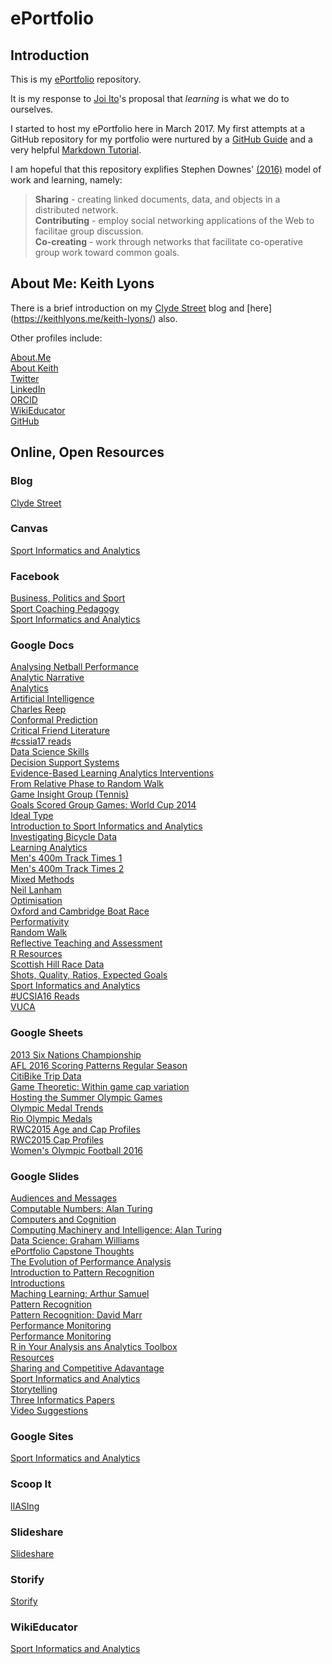 # ePortfolio

## Introduction

This is my [ePortfolio](http://wikieducator.org/Sport_Informatics_and_Analytics/ePortfolio#Some_Background_Information) repository.

It is my response to [Joi Ito](https://civic.mit.edu/blog/mstem/joi-itos-9-principles-of-the-media-lab)'s proposal that _learning_ is what we do to ourselves.

I started to host my ePortfolio here in March 2017. My first attempts at a GitHub repository for my portfolio were nurtured by a [GitHub Guide](https://guides.github.com/activities/hello-world/) and a very helpful [Markdown Tutorial](http://www.markdowntutorial.com/).

I am hopeful that this repository explifies Stephen Downes' [(2016)](https://www.slideshare.net/Downes/disruptive-innovations-in-learning) model of work and learning, namely:  
>**Sharing** - creating linked documents, data, and objects in a distributed network.  
>**Contributing** - employ social networking applications of the Web to facilitae group discussion.  
>**Co-creating** - work through networks that facilitate co-operative group work toward common goals.  

## About Me: Keith Lyons

There is a brief introduction on my [Clyde Street](https://keithlyons.me/about/) blog and [here] (https://keithlyons.me/keith-lyons/) also.

Other profiles include:

[About.Me](https://about.me/keithlyons)   
[About Keith](https://docs.google.com/document/d/1FZYkNzVOpCkSDCQZcZa9XmZjUBxg-B4iCm69xq1H94g/edit?usp=sharing)  
[Twitter](https://twitter.com/520507?lang=en)  
[LinkedIn](https://www.linkedin.com/in/clydestreet/)  
[ORCID](http://orcid.org/0000-0001-8870-865X)  
[WikiEducator](https://wikieducator.org/User:Postillion)  
[GitHub](https://github.com/2622NSW)    

## Online, Open Resources

### Blog

[Clyde Street](https://keithlyons.me/)   

### Canvas

[Sport Informatics and Analytics](https://learn.canvas.net/courses/536) 

### Facebook

[Business, Politics and Sport](https://www.facebook.com/Business-Politics-and-Sport-127657700659888/)    
[Sport Coaching Pedagogy](https://www.facebook.com/SportCoachingPedagogy2013/)   
[Sport Informatics and Analytics](https://www.facebook.com/Sport-Informatics-and-Analytics-548685338592152/)  

### Google Docs

[Analysing Netball Performance](https://docs.google.com/document/d/1QceVT-km8uanhiSwdZeXCPbZQRkAV9mT1mYjfD7SXJ4/edit?usp=sharing)  
[Analytic Narrative](https://docs.google.com/document/d/1dbJr563V20ZfSRdPeKymp0D56p0CBYVyWEaT0UhFkz4/edit?usp=sharing)  
[Analytics](https://docs.google.com/document/d/1aWVvZWkwOr-QhSnQ3UX7WoQBz7hw7s6nDjLfpshuiLs/edit?usp=sharing)  
[Artificial Intelligence](https://docs.google.com/document/d/1qNGd28mfnDL-5_WyploIrwfJmi7i-uyn1Y5O6nbw-MQ/edit?usp=sharing)  
[Charles Reep](https://docs.google.com/document/d/1KANFBDCvV4HkGvESqj5QnMMqwQ2jhjDVzEyhP5byR40/edit?usp=sharing)  
[Conformal Prediction](https://docs.google.com/document/d/1LqE78GO-xk0ecURro7KKJi2EXr5fTkahMK6CPH_pn-Y/edit?usp=sharing)  
[Critical Friend Literature](https://docs.google.com/document/d/1u8FFvzlzqS_6vZ4b3d4nxDm1hM3ZP1enTbjojqjbpDw/edit?usp=sharing)  
[#cssia17 reads](https://docs.google.com/document/d/1dWwhMcq9c_lg5Y_fSKnZ6ii0-kUfFVdVDlBUcl09TCo/edit?usp=sharing)  
[Data Science Skills](https://docs.google.com/document/d/1w40LPIC3Mxxb4lrXJzXmbvNLC3CZ6UEBi-KdPkj5Cvo/edit?usp=sharing)  
[Decision Support Systems](https://docs.google.com/document/d/1wi0Bwg9AOp_8a2q0yd6AIBdujCvbGjnq04Nh1GnVP5A/edit?usp=sharing)  
[Evidence-Based Learning Analytics Interventions](https://docs.google.com/document/d/1TJQMKva0BItqaLXGPt1-QxgUDmb6M--wIsr_0UIL_Kc/edit?usp=sharing)  
[From Relative Phase to Random Walk](https://docs.google.com/document/d/13mJIFc4_cHhwvrwKWBgjFqYlGMoqHGucqi9yxsBETWc/edit?usp=sharing)  
[Game Insight Group (Tennis)](https://docs.google.com/document/d/1n8_oZ8OSXF7fBmSLDJPlO1QMXuQ5tmZ7s5sVytg23_s/edit?usp=sharing)  
[Goals Scored Group Games: World Cup 2014](https://docs.google.com/document/d/1HNwV2Iica_7n7nPXQD0vOKqAal4JHgSWyTEQeo01noc/edit?usp=sharing)  
[Ideal Type](https://docs.google.com/document/d/1jAyjY8RS6UjywJOkxy5xfbYVylU8d39gd3CpdQvJoKQ/edit?usp=sharing)  
[Introduction to Sport Informatics and Analytics](https://docs.google.com/document/d/15Hxyh5oZun3AN9549_oQEkTFHhigCLylzYVOQfu0xZE/edit?usp=sharing)  
[Investigating Bicycle Data](https://docs.google.com/document/d/1d97Y9izRg54sN4kbwqGIrBffI-dahIilAw3ibESfrpc/edit?usp=sharing)  
[Learning Analytics](https://docs.google.com/document/d/1ZnWl8oF5qh2RLcowC--N6U2tuJ6dn4ny3FTeJ-pq7TY/edit?usp=sharing)  
[Men's 400m Track Times 1](https://docs.google.com/document/d/1tKGOU_BOgHjPsHCZzxug906YbuVI0AunL9MxTqY24_I/edit?usp=sharing)  
[Men's 400m Track Times 2](https://docs.google.com/document/d/1i-wLdtTDH-zMskewjfrAIBt9eX_C5rLkmGIZDDkFASQ/edit?usp=sharing)  
[Mixed Methods](https://docs.google.com/document/d/1BNeXx3QQuYWGc-ClX4I-AMwU88TJJOgxuYW8GfogIIE/edit?usp=sharing)  
[Neil Lanham](https://docs.google.com/document/d/1hOQKCwejYF9mvjSvoPraENdmplu1XFD2HrmjyzUk590/edit?usp=sharing)  
[Optimisation](https://docs.google.com/document/d/1gDPktXR2-W2WRdCo3qA-3QVg4jYGuPsgooE4pvvHPiU/edit?usp=sharing)  
[Oxford and Cambridge Boat Race](https://docs.google.com/document/d/1l_zmgZmekV8onH5aqPYRQ1D1me2e-ROZpXwin_JeIwI/edit?usp=sharing)  
[Performativity](https://docs.google.com/document/d/17aV176uMp4WPaaE4QU8-xraXsDjohp96j6FMwrUSLQ0/edit?usp=sharing)  
[Random Walk](https://docs.google.com/document/d/1mQGLhOk8g-38UywmB74WYnxCIVaM56mpMY-A5pTYnfw/edit?usp=sharing)  
[Reflective Teaching and Assessment](https://docs.google.com/document/d/1YR9Px4Xdq4iinmRQ6G-7KwfLq0tdUIgutJxYLZaFM8w/edit?usp=sharing)  
[R Resources](https://docs.google.com/document/d/194FKCtvO6K-nsFZhiSGLYfmMWNE0NFa8L-oTVQA55EM/edit?usp=sharing)  
[Scottish Hill Race Data](https://docs.google.com/document/d/12e8o3cq8loWBBEaSVaklwNZHxFBRE3WGDOB2OmU1czk/edit?usp=sharing)  
[Shots, Quality, Ratios, Expected Goals](https://docs.google.com/document/d/1OrMshPdXiK2qGj8AVYikbOd53qSI_PYxupDLG6E4d_w/edit?usp=sharing)  
[Sport Informatics and Analytics](https://docs.google.com/document/d/1jzneqKPwG3RWQZI-PI1W8EpqwnDu2UqPVCjHW7Tujwc/edit?usp=sharing)  
[#UCSIA16 Reads](https://docs.google.com/document/d/1eZRyQXBCvSAr7uPfvETebT1pPuFKYskIx12YI5euNes/edit?usp=sharing)  
[VUCA](https://docs.google.com/document/d/1F8GHs96CuSBecL3yz_67AU0aPjntG2B106kGnK2yhJA/edit?usp=sharing)  


### Google Sheets

[2013 Six Nations Championship](https://docs.google.com/spreadsheets/d/1H0IFQ-j0TvgWeGNcUZks99ZAIUwciQXI-NXWLfhVpcY/edit?usp=sharing)  
[AFL 2016 Scoring Patterns Regular Season](https://docs.google.com/spreadsheets/d/1bUZr9mhxgLVDsFDtFabU_xMhwn2085eYcibpf4572i4/edit?usp=sharing)  
[CitiBike Trip Data](https://docs.google.com/spreadsheets/d/1L2LPhYFfSX1P-YEpcnAXXjdmjpMt-J0m4v018DiYuTE/edit?usp=sharing)  
[Game Theoretic: Within game cap variation](https://docs.google.com/spreadsheets/d/174L5yWtmsZJ2ZmZMklfBl2dYJ0fEAMH5Burd_2T2DgM/edit?usp=sharing)  
[Hosting the Summer Olympic Games](https://docs.google.com/spreadsheets/d/1Z5fKOYtTlXwPbpYTieZf4igudbRIxJpz0QxARrf4StE/edit?usp=sharing)  
[Olympic Medal Trends](https://docs.google.com/spreadsheets/d/1BPpw45vhTPSn-0PgWG04ihG53GI4b262DyOVXneqy0U/edit?usp=sharing)  
[Rio Olympic Medals](https://docs.google.com/spreadsheets/d/1F-58KD5Tnm-cTAF-eWphVcvsXFa-s9-QGzw-O0iUF6o/edit?usp=sharing)  
[RWC2015 Age and Cap Profiles](https://docs.google.com/spreadsheets/d/1yxDX4iGsUQDt4HL2V8XmviaEqZjtXQhAb0zH5Xd6wKQ/edit?usp=sharing)  
[RWC2015 Cap Profiles](https://docs.google.com/spreadsheets/d/1DvsLR3wF5shyiOegxtKau3vYjxU5MXDDPOSlUE1SBNs/edit?usp=sharing)  
[Women's Olympic Football 2016](https://docs.google.com/spreadsheets/d/1U8JBLqec0syHNzdg96ibdPerRRidq_kfo4ptSAxxWGU/edit?usp=sharing)


### Google Slides

[Audiences and Messages](https://docs.google.com/presentation/d/15us_N1pH6ZGtLPVXJZOtqWZmqXio0J2FZZ6Vgqo760c/edit?usp=sharing)  
[Computable Numbers: Alan Turing](https://docs.google.com/presentation/d/10Myo_t0w6kPyuKqwqVtodHemT0TliwCr1uzt_SRUfS0/edit?usp=sharing)  
[Computers and Cognition](https://docs.google.com/presentation/d/1JN5JQ1MOh2_od3dChp_WbF0OYUjEaJByW5I0WP_J_6M/edit?usp=sharing)  
[Computing Machinery and Intelligence: Alan Turing](https://docs.google.com/presentation/d/1XAosMeomJTdprMSGnr_4IcAD00F8aK2mgun6S0Y6BLQ/edit?usp=sharing)  
[Data Science: Graham Williams](https://docs.google.com/presentation/d/1tsmuRhBOHzm1vVzYkoZ43UhOcaD6bsjDt2654AexolM/edit?usp=sharing)  
[ePortfolio Capstone Thoughts](https://docs.google.com/presentation/d/1Sy1rPvl6fD-NmTtzqaTnrjod6m7IWrJdn225Hgsmf_o/edit?usp=sharing)  
[The Evolution of Performance Analysis](https://docs.google.com/presentation/d/1gmIoYdKE8HJx3iqqPEYRxIRk6yjqYnJ456tTkVOXEJA/edit?usp=sharing)  
[Introduction to Pattern Recognition](https://docs.google.com/presentation/d/1IMmCNzXZNqNYO20e-2Uq2qaeNmLxGuCbTsXnhJ2En6c/edit?usp=sharing)  
[Introductions](https://docs.google.com/presentation/d/1xzVhVrBOPOBjDYOcTD7vBGvQhhJLJ4zbIb23YQcvIhs/edit?usp=sharing)  
[Maching Learning: Arthur Samuel](https://docs.google.com/presentation/d/1n3jDtoIA7VRc7ME7OWxxHAKpYAVlz8MTOP1E95_cmD4/edit?usp=sharing)  
[Pattern Recognition](https://docs.google.com/presentation/d/1SQJZLqJUTt__GlDc69F6OLdVkog39Q1YFuslTKHri4Q/edit?usp=sharing)  
[Pattern Recognition: David Marr](https://docs.google.com/presentation/d/1APQRezNcCtD_ZxI2ZJkx5tJABSOE9F68WM9qq7PT9o8/edit?usp=sharing)  
[Performance Monitoring](https://docs.google.com/presentation/d/1Sy1rPvl6fD-NmTtzqaTnrjod6m7IWrJdn225Hgsmf_o/edit?usp=sharing)  
[Performance Monitoring](https://docs.google.com/presentation/d/1LpBgS9IO9KGK_D3YALUOlXoPuGWIIlOwEbiqhv1yQV0/edit?usp=sharing)  
[R in Your Analysis ans Analytics Toolbox](https://docs.google.com/presentation/d/1qIF4FHFpvjsC2FOdOPjc4cEpN0oaWnwBrS9WbC3dDL8/edit?usp=sharing)  
[Resources](https://docs.google.com/presentation/d/1O6gem6x-3s_E7ufT-Z9NSJdPnpQUFONY_Ll9GIRPEq0/edit?usp=sharing)  
[Sharing and Competitive Adavantage](https://docs.google.com/presentation/d/1H1m2FzlO0en3L2NM3avh41T14PSiziR0EvBx8aejsLg/edit?usp=sharing)  
[Sport Informatics and Analytics](https://docs.google.com/presentation/d/1RArhG6FDZoBUm8CWbyKuSb-5CKJHR0BXqoOTit9oPrA/edit?usp=sharing)  
[Storytelling](https://docs.google.com/presentation/d/1n0F2Q2-JzUnLi3c_davTP2jz0a68ddErJqx2HgbWYAw/edit?usp=sharing)  
[Three Informatics Papers](https://docs.google.com/presentation/d/1IGpT16QLJEFTtkoRkiU_RSFqJAsN5uYk1HfbVV9U0WY/edit?usp=sharing)  
[Video Suggestions](https://docs.google.com/presentation/d/1wdL4aumtB07wQ5kEh3EDKI0C73ci0_2X2JL5OmjoCBo/edit?usp=sharing)  

### Google Sites

[Sport Informatics and Analytics](https://sites.google.com/site/ucsportinformaticsandanalytics/)   

### Scoop It

[lIASIng](http://www.scoop.it/t/liasing)  

### Slideshare

[Slideshare](https://www.slideshare.net/Postillion)   

### Storify

[Storify](https://storify.com/520507)   

### WikiEducator

[Sport Informatics and Analytics](http://wikieducator.org/Sport_Informatics_and_Analytics)   
 


  
 




